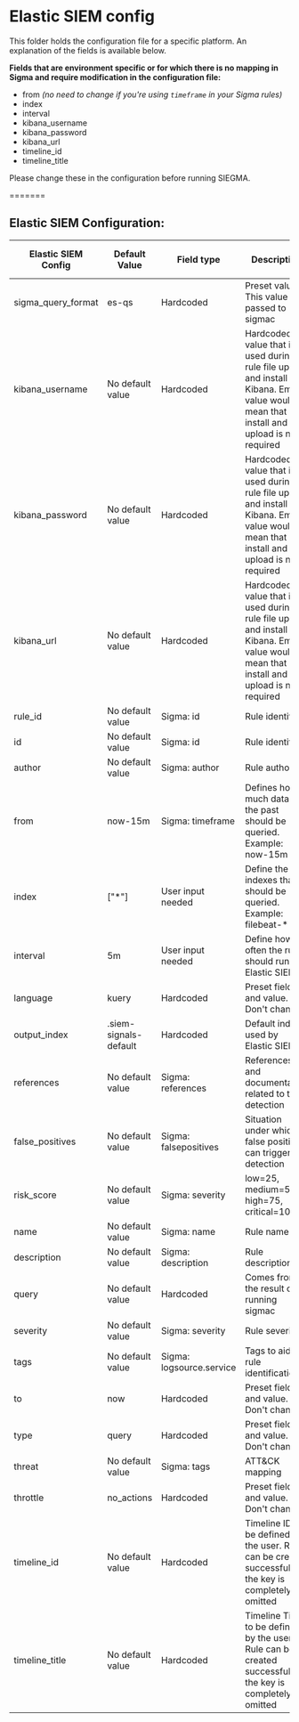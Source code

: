 # Elastic SIEM config

This folder holds the configuration file for a specific platform. An explanation of the fields is available below. 

**Fields that are environment specific or for which there is no mapping in Sigma and require modification in the configuration file:**

* from *(no need to change if you're using `timeframe` in your Sigma rules)*
* index
* interval
* kibana_username
* kibana_password
* kibana_url
* timeline_id
* timeline_title

Please change these in the configuration before running SIEGMA.

=======
## Elastic SIEM Configuration:

| Elastic SIEM Config | Default Value         | Field type               | Description                                                           | Value mandatory to be filled |
|---------------------|-----------------------|--------------------------|-----------------------------------------------------------------------|------------------------------|
| sigma_query_format  | es-qs                 | Hardcoded                | Preset value. This value is passed to sigmac                          | Yes                          |
| kibana_username     | No default value      | Hardcoded                | Hardcoded value that is used during rule file upload and install on Kibana. Empty value would mean that rule install and upload is not required| No                          |
| kibana_password     | No default value      | Hardcoded                | Hardcoded value that is used during rule file upload and install on Kibana. Empty value would mean that rule install and upload is not required| No                          |
| kibana_url          | No default value      | Hardcoded                | Hardcoded value that is used during rule file upload and install on Kibana. Empty value would mean that rule install and upload is not required| No                          |
| rule_id             | No default value      | Sigma: id                | Rule identifier                                                       | Yes                          |
| id                  | No default value      | Sigma: id                | Rule identifier                                                       | Yes                          |
| author              | No default value      | Sigma: author            | Rule author                                                           | No                           |
| from                | now-15m               | Sigma: timeframe         | Defines how much data in the past should be queried. Example: now-15m | Yes                          |
| index               | ["*"]                 | User input needed        | Define the indexes that should be queried. Example: filebeat-*        | Yes                          |
| interval            | 5m                    | User input needed        | Define how often the rule should run in Elastic SIEM                  | Yes                          |
| language            | kuery                 | Hardcoded                | Preset field and value. Don't change                                  | Yes                          |
| output_index        | .siem-signals-default | Hardcoded                | Default index used by Elastic SIEM                                    | No                           |
| references          | No default value      | Sigma: references        | References and documentation related to the detection                 | No                           |
| false_positives     | No default value      | Sigma: falsepositives    | Situation under which a false positive can trigger the detection      | No                           |
| risk_score          | No default value      | Sigma: severity          | low=25, medium=50, high=75, critical=100                              | Yes                          |
| name                | No default value      | Sigma: name              | Rule name                                                             | Yes                          |
| description         | No default value      | Sigma: description       | Rule description                                                      | Yes                          |
| query               | No default value      | Hardcoded                | Comes from the result of running sigmac                               | Yes                          |
| severity            | No default value      | Sigma: severity          | Rule severity                                                         | Yes                          |
| tags                | No default value      | Sigma: logsource.service | Tags to aid in rule identification                                    | No                           |
| to                  | now                   | Hardcoded                | Preset field and value. Don't change                                  | Yes                          |
| type                | query                 | Hardcoded                | Preset field and value. Don't change                                  | Yes                          |
| threat              | No default value      | Sigma: tags              | ATT&CK mapping                                                        | No                           |
| throttle            | no_actions            | Hardcoded                | Preset field and value. Don't change                                  | Yes                          |
| timeline_id         | No default value      | Hardcoded                | Timeline ID to be defined by the user. Rule can be created successfully if the key is completely omitted| Yes                          |
| timeline_title      | No default value      | Hardcoded                | Timeline Title to be defined by the user. Rule can be created successfully if the key is completely omitted| Yes                          |